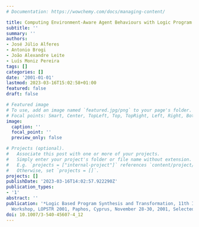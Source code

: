 ```yaml
---
# Documentation: https://wowchemy.com/docs/managing-content/

title: Computing Environment-Aware Agent Behaviours with Logic Program Updates
subtitle: ''
summary: ''
authors:
- José Júlio Alferes
- Antonio Brogi
- João Alexandre Leite
- Luís Moniz Pereira
tags: []
categories: []
date: '2001-01-01'
lastmod: 2023-03-16T15:02:58+01:00
featured: false
draft: false

# Featured image
# To use, add an image named `featured.jpg/png` to your page's folder.
# Focal points: Smart, Center, TopLeft, Top, TopRight, Left, Right, BottomLeft, Bottom, BottomRight.
image:
  caption: ''
  focal_point: ''
  preview_only: false

# Projects (optional).
#   Associate this post with one or more of your projects.
#   Simply enter your project's folder or file name without extension.
#   E.g. `projects = ["internal-project"]` references `content/project/deep-learning/index.md`.
#   Otherwise, set `projects = []`.
projects: []
publishDate: '2023-03-16T14:02:57.922290Z'
publication_types:
- '1'
abstract: ''
publication: '*Logic Based Program Synthesis and Transformation, 11th International
  Workshop, LOPSTR 2001, Paphos, Cyprus, November 28-30, 2001, Selected Papers*'
doi: 10.1007/3-540-45607-4_12
---
```

